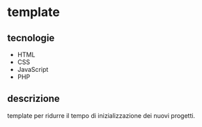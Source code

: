 # template
## tecnologie
* HTML
* CSS
* JavaScript
* PHP
## descrizione
template per ridurre il tempo di inizializzazione dei nuovi progetti.
